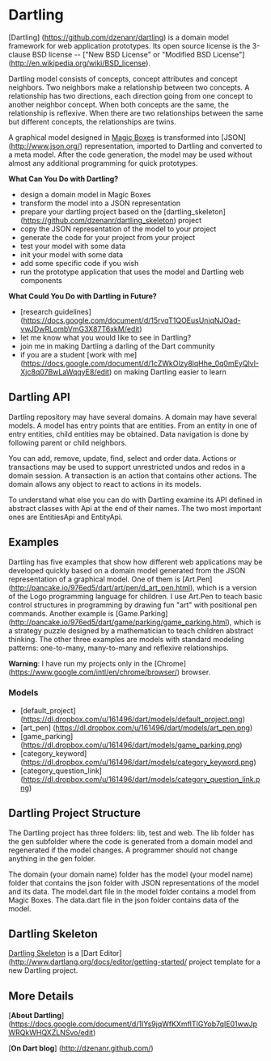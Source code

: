 


# Dartling

[Dartling] (https://github.com/dzenanr/dartling) is a domain model framework for web application prototypes. Its open source license is the 3-clause BSD license -- ["New BSD License" or "Modified BSD License"] (http://en.wikipedia.org/wiki/BSD_license).

Dartling model consists of concepts, concept attributes and concept neighbors. Two neighbors make a relationship between two concepts. A relationship has two directions, each direction going from one concept to another neighbor concept. When both concepts are the same, the relationship is reflexive. When there are two relationships between the same but different concepts, the relationships are twins.

A graphical model designed in [Magic Boxes](https://github.com/dzenanr/magic_boxes) is transformed into [JSON] (http://www.json.org/) representation, imported to Dartling and converted to a meta model. After the code generation, the model may be used without almost any additional programming for quick prototypes.

**What Can You Do with Dartling?**

* design a domain model in Magic Boxes
* transform the model into a JSON representation
* prepare your dartling project based on the [dartling_skeleton] (https://github.com/dzenanr/dartling_skeleton) project
* copy the JSON representation of the model to your project
* generate the code for your project from your project
* test your model with some data
* init your model with some data
* add some specific code if you wish
* run the prototype application that uses the model and Dartling web components

**What Could You Do with Dartling in Future?**

* [research guidelines] 
  (https://docs.google.com/document/d/15rvqT1QOEusUniqNJOad-vwJDwRLombVmG3X87T6xkM/edit)
* let me know what you would like to see in Dartling?
* join me in making Dartling a darling of the Dart community
* if you are a student [work with me]  
  (https://docs.google.com/document/d/1cZWkOlzy8lqHhe_0q0mEyQlvI-Xjc8q07BwLaWqqyE8/edit)
  on making Dartling easier to learn

## Dartling API

Dartling repository may have several domains. A domain may have several models. A model has entry points that are entities. From an entity in one of entry entities, child entities may be obtained. Data navigation is done by following parent or child neighbors.

You can add, remove, update, find, select and order data. Actions or transactions may be used to support unrestricted undos and redos in a domain session. A transaction is an action that contains other actions. The domain allows any object to react to actions in its models.

To understand what else you can do with Dartling examine its API defined in abstract classes with Api at the end of their names. The two most important ones are EntitiesApi and EntityApi.

## Examples

Dartling has five examples that show how different web applications may be developed quickly based on a domain model generated from the JSON representation of a graphical model. One of them is [Art.Pen] (http://pancake.io/976ed5/dart/art/pen/d_art_pen.html), which is a version of the Logo programming language for children. I use Art.Pen to teach basic control structures in programming by drawing fun "art" with positional pen commands. Another example is [Game.Parking] (http://pancake.io/976ed5/dart/game/parking/game_parking.html), which is a strategy puzzle designed by a mathematician to teach children abstract thinking. The other three examples are models with standard modeling patterns: one-to-many, many-to-many and reflexive relationships.

**Warning**: I have run my projects only in the [Chrome] (https://www.google.com/intl/en/chrome/browser/) browser.

### Models

* [default_project] (https://dl.dropbox.com/u/161496/dart/models/default_project.png)
* [art_pen] (https://dl.dropbox.com/u/161496/dart/models/art_pen.png)
* [game_parking] (https://dl.dropbox.com/u/161496/dart/models/game_parking.png)
* [category_keyword] (https://dl.dropbox.com/u/161496/dart/models/category_keyword.png)
* [category_question_link] (https://dl.dropbox.com/u/161496/dart/models/category_question_link.png)

## Dartling Project Structure

The Dartling project has three folders: lib, test and web. The lib folder has the gen subfolder where the code is generated from a domain model and regenerated if the model changes. A programmer should not change anything in the gen folder.

The domain (your domain name) folder has the model (your model name) folder that contains the json folder with JSON representations of the model and its data. The model.dart file in the model folder contains a model from Magic Boxes. The data.dart file in the json folder contains data of the model.

## Dartling Skeleton

[Dartling Skeleton](https://github.com/dzenanr/dartling_skeleton) is a [Dart Editor] (http://www.dartlang.org/docs/editor/getting-started/ project template for a new Dartling project.

## More Details
 
[**About Dartling**] (https://docs.google.com/document/d/1IYs9jqWfKXmflTIGYob7qIE01wwJpWRQkWHQXZLNSvo/edit)

[**On Dart blog**] (http://dzenanr.github.com/)



